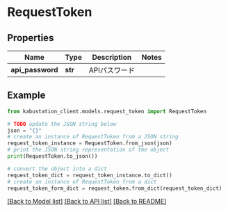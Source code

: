 # RequestToken


## Properties

Name | Type | Description | Notes
------------ | ------------- | ------------- | -------------
**api_password** | **str** | APIパスワード | 

## Example

```python
from kabustation_client.models.request_token import RequestToken

# TODO update the JSON string below
json = "{}"
# create an instance of RequestToken from a JSON string
request_token_instance = RequestToken.from_json(json)
# print the JSON string representation of the object
print(RequestToken.to_json())

# convert the object into a dict
request_token_dict = request_token_instance.to_dict()
# create an instance of RequestToken from a dict
request_token_form_dict = request_token.from_dict(request_token_dict)
```
[[Back to Model list]](../README.md#documentation-for-models) [[Back to API list]](../README.md#documentation-for-api-endpoints) [[Back to README]](../README.md)


